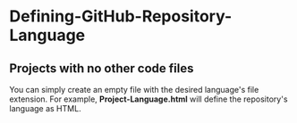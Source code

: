 # Defining-GitHub-Repository-Language

## Projects with no other code files

You can simply create an empty file with the desired language's file extension. For example, **Project-Language.html** will define the repository's language as HTML.
